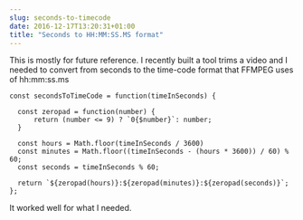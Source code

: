 ```yaml
---
slug: seconds-to-timecode
date: 2016-12-17T13:20:31+01:00
title: "Seconds to HH:MM:SS.MS format"
---
```


This is mostly for future reference. I recently built a tool trims a video and I
needed to convert from seconds to the time-code format that FFMPEG uses of
hh:mm:ss.ms

```
const secondsToTimeCode = function(timeInSeconds) {

  const zeropad = function(number) {
      return (number <= 9) ? `0{$number}`: number;
  }

  const hours = Math.floor(timeInSeconds / 3600)
  const minutes = Math.floor((timeInSeconds - (hours * 3600)) / 60) % 60;
  const seconds = timeInSeconds % 60;

  return `${zeropad(hours)}:${zeropad(minutes)}:${zeropad(seconds)}`;
};
```
It worked well for what I needed.
